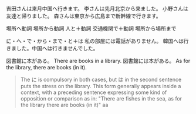 吉田さんは来月中国へ行きます。
李さんは先月北京から来ました。
小野さんは友達と帰りました。
森さんは東京から広島まで新幹線で行きます。

場所へ動詞
場所から動詞
人と＋動詞
交通機関で＋動詞
場所から場所まで

に・へ・で・から・まで・と＋は
私の部屋には電話がありません。
韓国へは行きました。中国へは行きませんでした。

図書館に本がある。
There are books in a library.
図書館には本がある。
As for the library, there are books (in it).
>The に is compulsory in both cases, but は in the second sentence puts the stress on the library.
This form generally appears inside a context, with a preceding sentence expressing some kind of opposition or comparison as in:
"There are fishes in the sea, as for the library there are books (in it)"
aa
